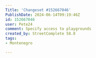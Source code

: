```yaml
---
Title: 'Changeset #152667046'
PublishDate: 2024-06-14T09:19:46Z
id: 152667046
user: Pete24
comment: Specify access to playgrounds
created_by: StreetComplete 58.0
tags:
- Montenegro

---
```


